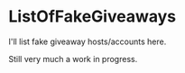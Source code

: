 # ListOfFakeGiveaways

I'll list fake giveaway hosts/accounts here.

Still very much a work in progress.
